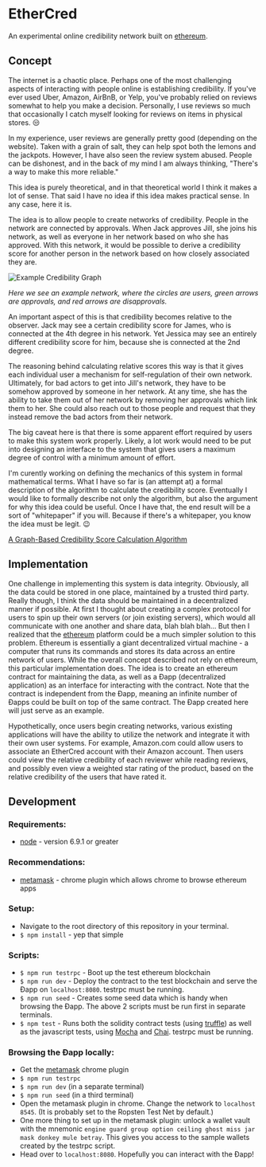 # EtherCred

An experimental online credibility network built on [ethereum](https://www.ethereum.org/).

## Concept

The internet is a chaotic place. Perhaps one of the most challenging aspects of interacting with people online is establishing credibility. If you've ever used Uber, Amazon, AirBnB, or Yelp, you've probably relied on reviews somewhat to help you make a decision. Personally, I use reviews so much that occasionally I catch myself looking for reviews on items in physical stores. :unamused:

In my experience, user reviews are generally pretty good (depending on the website). Taken with a grain of salt, they can help spot both the lemons and the jackpots. However, I have also seen the review system abused. People can be dishonest, and in the back of my mind I am always thinking, "There's a way to make this more reliable."

This idea is purely theoretical, and in that theoretical world I think it makes a lot of sense. That said I have no idea if this idea makes practical sense. In any case, here it is.

The idea is to allow people to create networks of credibility. People in the network are connected by approvals. When Jack approves Jill, she joins his network, as well as everyone in her network based on who she has approved. With this network, it would be possible to derive a credibility score for another person in the network based on how closely associated they are.

![Example Credibility Graph](https://tyleryasaka.me/hosted/ethercred/example-credibility-graph.png)

*Here we see an example network, where the circles are users, green arrows are approvals, and red arrows are disapprovals.*

An important aspect of this is that credibility becomes relative to the observer. Jack may see a certain credibility score for James, who is connected at the 4th degree in his network. Yet Jessica may see an entirely different credibility score for him, because she is connected at the 2nd degree.

The reasoning behind calculating relative scores this way is that it gives each individual user a mechanism for self-regulation of their own network. Ultimately, for bad actors to get into Jill's network, they have to be somehow approved by someone in her network. At any time, she has the ability to take them out of her network by removing her approvals which link them to her. She could also reach out to those people and request that they instead remove the bad actors from their network.

The big caveat here is that there is some apparent effort required by users to make this system work properly. Likely, a lot work would need to be put into designing an interface to the system that gives users a maximum degree of control with a minimum amount of effort.

I'm curently working on defining the mechanics of this system in formal mathematical terms. What I have so far is (an attempt at) a formal description of the algorithm to calculate the credibility score. Eventually I would like to formally describe not only the algorithm, but also the argument for why this idea could be useful. Once I have that, the end result will be a sort of "whitepaper" if you will. Because if there's a whitepaper, you know the idea must be legit. :wink:

[A Graph-Based Credibility Score
Calculation Algorithm](https://tyleryasaka.me/hosted/ethercred/AGraph-BasedCredibilityScoreCalculationAlgorithm.pdf)

## Implementation

One challenge in implementing this system is data integrity. Obviously, all the data could be stored in one place, maintained by a trusted third party. Really though, I think the data should be maintained in a decentralized manner if possible. At first I thought about creating a complex protocol for users to spin up their own servers (or join existing servers), which would all communicate with one another and share data, blah blah blah... But then I realized that the [ethereum](https://www.ethereum.org/) platform could be a much simpler solution to this problem. Ethereum is essentially a giant decentralized virtual machine - a computer that runs its commands and stores its data across an entire network of users. While the overall concept described not rely on ethereum, this particular implementation does. The idea is to create an ethereum contract for maintaining the data, as well as a Ðapp (decentralized application) as an interface for interacting with the contract. Note that the contract is independent from the Ðapp, meaning an infinite number of Ðapps could be built on top of the same contract. The Ðapp created here will just serve as an example.

Hypothetically, once users begin creating networks, various existing applications will have the ability to utilize the network and integrate it with their own user systems. For example, Amazon.com could allow users to associate an EtherCred account with their Amazon account. Then users could view the relative credibility of each reviewer while reading reviews, and possibly even view a weighted star rating of the product, based on the relative credibility of the users that have rated it.

## Development

### Requirements:
- [node](https://github.com/nodejs/node) - version 6.9.1 or greater

### Recommendations:
- [metamask](https://github.com/MetaMask/metamask-plugin) - chrome plugin which allows chrome to browse ethereum apps

### Setup:
- Navigate to the root directory of this repository in your terminal.
- `$ npm install` - yep that simple

### Scripts:
- `$ npm run testrpc` - Boot up the test ethereum blockchain
- `$ npm run dev` - Deploy the contract to the test blockchain and serve the Ðapp on `localhost:8080`. testrpc must be running.
- `$ npm run seed` - Creates some seed data which is handy when browsing the Ðapp. The above 2 scripts must be run first in separate terminals.
- `$ npm test` - Runs both the solidity contract tests (using [truffle](https://github.com/ConsenSys/truffle)) as well as the javascript tests, using [Mocha](https://github.com/mochajs/mocha) and [Chai](https://github.com/chaijs/chai). testrpc must be running.

### Browsing the Ðapp locally:
- Get the [metamask](https://github.com/MetaMask/metamask-plugin) chrome plugin
- `$ npm run testrpc`
- `$ npm run dev` (in a separate terminal)
- `$ npm run seed` (in a third terminal)
- Open the metamask plugin in chrome. Change the network to `localhost 8545`. (It is probably set to the Ropsten Test Net by default.)
- One more thing to set up in the metamask plugin: unlock a wallet vault with the mnemonic `engine guard group option ceiling ghost miss jar mask donkey mule betray`. This gives you access to the sample wallets created by the testrpc script.
- Head over to `localhost:8080`. Hopefully you can interact with the Ðapp!
